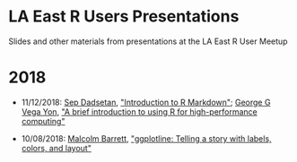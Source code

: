 # LA East R Users Presentations

Slides and other materials from presentations at the LA East R User Meetup

# 2018

* 11/12/2018: [Sep Dadsetan](https://www.phdjsep.com), ["Introduction to R Markdown"](https://github.com/phdjsep/r-markdown-intro); [George G Vega Yon](https://ggvy.cl), ["A brief introduction to using R for high-performance computing"](http://bit.ly/laerug-02hpc)

* 10/08/2018: [Malcolm Barrett](https://malco.io), ["ggplotline: Telling a story with labels, colors, and layout"](https://malco.io/slides/ggplotline/#1)


